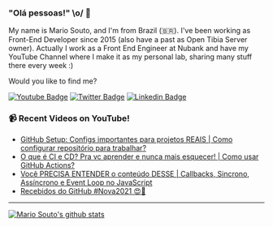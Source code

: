 ### "Olá pessoas!" \o/ 👋

My name is Mario Souto, and I'm from Brazil (🇧🇷). I've been working as Front-End Developer since 2015 (also have a past as Open Tibia Server owner). Actually I work as a Front End Engineer at Nubank and have my YouTube Channel where I make it as my personal lab, sharing many stuff there every week :)

Would you like to find me?

[![Youtube Badge](https://img.shields.io/badge/-Youtube-FF0000?style=flat-square&labelColor=FF0000&logo=youtube&logoColor=white&link=https://youtube.com/c/DevSoutinho)](https://youtube.com/c/DevSoutinho)
[![Twitter Badge](https://img.shields.io/badge/-Twitter-1ca0f1?style=flat-square&labelColor=1ca0f1&logo=twitter&logoColor=white&link=https://twitter.com/omariosouto)](https://twitter.com/omariosouto)
[![Linkedin Badge](https://img.shields.io/badge/-LinkedIn-blue?style=flat-square&logo=Linkedin&logoColor=white&link=https://www.linkedin.com/in/omariosouto)](https://www.linkedin.com/in/omariosouto)

### 📹 Recent Videos on YouTube!

<!-- YOUTUBE:START -->
- [GitHub Setup: Configs importantes para projetos REAIS | Como configurar repositório para trabalhar?](https://www.youtube.com/watch?v=Z0YbwHz1P0g)
- [O que é CI e CD? Pra vc aprender e nunca mais esquecer! | Como usar GitHub Actions?](https://www.youtube.com/watch?v=IKjcdYQvcDo)
- [Você PRECISA ENTENDER o conteúdo DESSE | Callbacks, Sincrono, Assíncrono e Event Loop no JavaScript](https://www.youtube.com/watch?v=6lbBaM18X3g)
- [Recebidos do GitHub #Nova2021 😍🥰](https://www.youtube.com/watch?v=-2vPYfsWuag)
<!-- YOUTUBE:END -->

____


[![Mario Souto's github stats](https://github-readme-stats.vercel.app/api?username=omariosouto&theme=dark&show_icons=true&count_private=true)](https://github.com/omariosouto)
